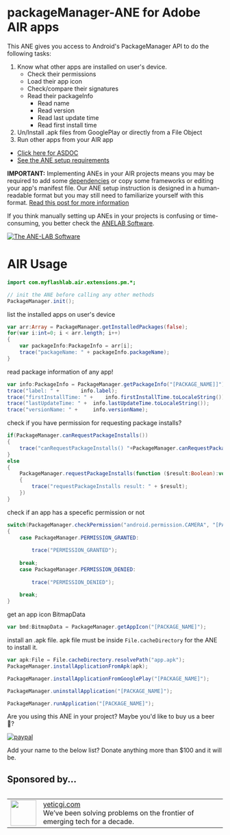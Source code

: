 # packageManager-ANE for Adobe AIR apps

This ANE gives you access to Android's PackageManager API to do the following tasks:

1. Know what other apps are installed on user's device.
    * Check their permissions
    * Load their app icon
    * Check/compare their signatures
    * Read their packageInfo
        * Read name
        * Read version
        * Read last update time
        * Read first install time
2. Un/Install .apk files from GooglePlay or directly from a File Object
3. Run other apps from your AIR app


* [Click here for ASDOC](http://myflashlab.github.io/asdoc/com/myflashlab/air/extensions/pm/package-detail.html)
* [See the ANE setup requirements](https://github.com/myflashlab/packageManager-ANE/blob/master/src/ANE/extension.xml)

**IMPORTANT:** Implementing ANEs in your AIR projects means you may be required to add some [dependencies](https://github.com/myflashlab/common-dependencies-ANE) or copy some frameworks or editing your app's manifest file. Our ANE setup instruction is designed in a human-readable format but you may still need to familiarize yourself with this format. [Read this post for more information](https://www.myflashlabs.com/understanding-ane-setup-instruction/)

If you think manually setting up ANEs in your projects is confusing or time-consuming, you better check the [ANELAB Software](https://github.com/myflashlab/ANE-LAB/).

[![The ANE-LAB Software](https://www.myflashlabs.com/wp-content/uploads/2017/12/myflashlabs-ANE-LAB_features.jpg)](https://github.com/myflashlab/ANE-LAB/)

# AIR Usage #
```actionscript
import com.myflashlab.air.extensions.pm.*;

// init the ANE before calling any other methods
PackageManager.init();
```
list the installed apps on user's device
```actionscript
var arr:Array = PackageManager.getInstalledPackages(false);
for(var i:int=0; i < arr.length; i++)
{
	var packageInfo:PackageInfo = arr[i];
	trace("packageName: " + packageInfo.packageName);
}
```

read package information of any app!
```actionscript
var info:PackageInfo = PackageManager.getPackageInfo("[PACKAGE_NAME]]");
trace("label: " + 		info.label);
trace("firstInstallTime: " + 	info.firstInstallTime.toLocaleString());
trace("lastUpdateTime: " + 	info.lastUpdateTime.toLocaleString());
trace("versionName: " + 	info.versionName);
```
check if you have permission for requesting package installs?
```actionscript
if(PackageManager.canRequestPackageInstalls())
{
	trace("canRequestPackageInstalls() "+PackageManager.canRequestPackageInstalls());
}
else
{
	PackageManager.requestPackageInstalls(function ($result:Boolean):void
	{
		trace("requestPackageInstalls result: " + $result);
	})
}
```
check if an app has a specefic permission or not
```actionscript
switch(PackageManager.checkPermission("android.permission.CAMERA", "[PACKAGE_NAME]"))
{
	case PackageManager.PERMISSION_GRANTED:
					
		trace("PERMISSION_GRANTED");
		
	break;
	case PackageManager.PERMISSION_DENIED:
		
		trace("PERMISSION_DENIED");
		
	break;
}
```
get an app icon BitmapData
```actionscript
var bmd:BitmapData = PackageManager.getAppIcon("[PACKAGE_NAME]");
```
install an .apk file. apk file must be inside ```File.cacheDirectory``` for the ANE to install it.
```actionscript
var apk:File = File.cacheDirectory.resolvePath("app.apk");
PackageManager.installApplicationFromApk(apk);


```
```actionscript
PackageManager.installApplicationFromGooglePlay("[PACKAGE_NAME]");
```


```actionscript
PackageManager.uninstallApplication("[PACKAGE_NAME]");
```

```actionscript
PackageManager.runApplication("[PACKAGE_NAME]");
```

Are you using this ANE in your project? Maybe you'd like to buy us a beer :beer:?

[![paypal](https://www.paypalobjects.com/en_US/i/btn/btn_donateCC_LG.gif)](https://www.paypal.com/cgi-bin/webscr?cmd=_donations&business=payments@myflashlabs.com&lc=US&item_name=Donation+to+CMD+ANE&no_note=0&cn=&currency_code=USD&bn=PP-DonationsBF:btn_donateCC_LG.gif:NonHosted)

Add your name to the below list? Donate anything more than $100 and it will be.

## Sponsored by... ##
<table align="left">
    <tr>
        <td align="left"><img src="http://myflashlab.github.io/sponsors/yeticgi.com.jpg" width="60" height="60"></td>
        <td align="left"><a href="https://yeticgi.com">yeticgi.com</a><br>We’ve been solving problems on the frontier of emerging tech for a decade.</td>
    </tr>
</table>